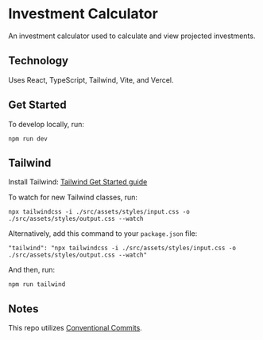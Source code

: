 # Investment Calculator

An investment calculator used to calculate and view projected investments.

## Technology

Uses React, TypeScript, Tailwind, Vite, and Vercel.

## Get Started

To develop locally, run:

`npm run dev`

## Tailwind

Install Tailwind: [Tailwind Get Started guide](https://tailwindcss.com/docs/installation)

To watch for new Tailwind classes, run:

`npx tailwindcss -i ./src/assets/styles/input.css -o ./src/assets/styles/output.css --watch`

Alternatively, add this command to your `package.json` file:

```
"tailwind": "npx tailwindcss -i ./src/assets/styles/input.css -o ./src/assets/styles/output.css --watch"
```

And then, run:

`npm run tailwind`

## Notes

This repo utilizes [Conventional Commits](https://www.conventionalcommits.org/en/v1.0.0/).
